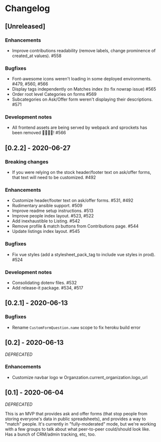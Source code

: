 # Changelog

## [Unreleased]
### Enhancements
* Improve contributions readability (remove labels, change prominence of created_at values). #558

### Bugfixes
* Font-awesome icons weren't loading in some deployed environments. #479, #560, #566
* Display tags independently on Matches index (to fix nowrap issue) #565
* Order root level Categories on forms #569
* Subcategories on Ask/Offer form weren't displaying their descriptions. #571

### Development notes
* All frontend assets are being served by webpack and sprockets has been removed 👋🏾🙏🏾! #566

## [0.2.2] - 2020-06-27

### Breaking changes
* If you were relying on the stock header/footer text on ask/offer forms, that text will need to be customized. #492

### Enhancements
* Customize header/footer text on ask/offer forms. #531, #492
* Rudimentary ansible support. #509
* Improve readme setup instructions. #513
* Improve people index layout. #523, #522
* Add inexhaustible to Listing. #542
* Remove profile & match buttons from Contributions page. #544
* Update listings index layout. #545

### Bugfixes
* Fix vue styles (add a stylesheet_pack_tag to include vue styles in prod). #524

### Development notes
* Consolidating dotenv files. #532
* Add release-it package. #534, #517


## [0.2.1] - 2020-06-13
### Bugfixes
* Rename `CustomFormQuestion.name` scope to fix heroku build error


## [0.2] - 2020-06-13
*DEPRECATED*

### Enhancements
* Customize navbar logo w Organzation.current_organization.logo_url


## [0.1] - 2020-06-04
*DEPRECATED*

This is an MVP that provides ask and offer forms (that stop people from storing everyone's data in public spreadsheets), and provides a way to "match" people.
It's currently in "fully-moderated" mode, but we're working with a few groups to talk about what peer-to-peer could/should look like.
Has a bunch of CRM/admin tracking, etc, too.
